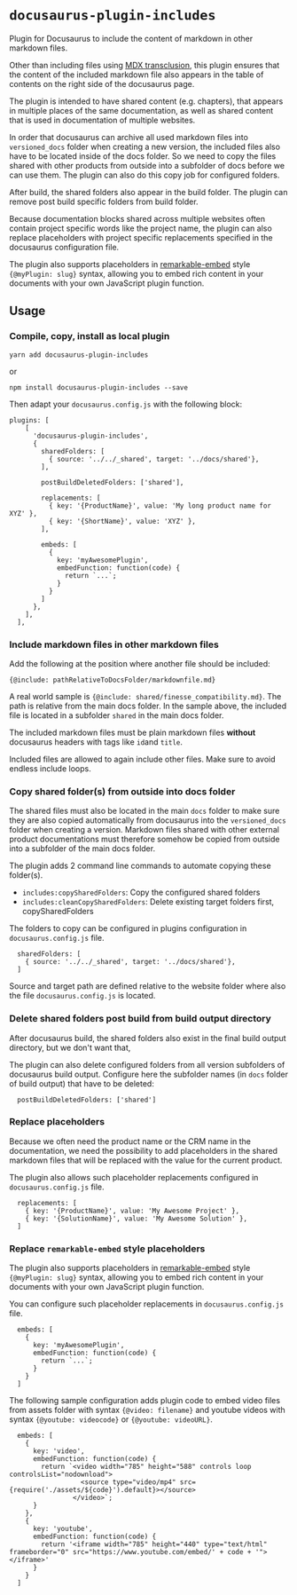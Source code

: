 # `docusaurus-plugin-includes`

Plugin for Docusaurus to include the content of markdown in other markdown files.

Other than including files using [MDX transclusion](https://mdxjs.com/getting-started#documents), this plugin ensures that the content of the included markdown file also appears in the table of contents on the right side of the docusaurus page.

The plugin is intended to have shared content (e.g. chapters), that appears in multiple places of the same documentation, as well as shared content that is used in documentation of multiple websites.

In order that docusaurus can archive all used markdown files into `versioned_docs` folder when creating a new version, the included files also have to be located inside of the docs folder. So we need to copy the files shared with other products from outside into a subfolder of docs before we can use them. The plugin can also do this copy job for configured folders.

After build, the shared folders also appear in the build folder. The plugin can remove post build specific folders from build folder.

Because documentation blocks shared across multiple websites often contain project specific words like the project name, the plugin can also replace placeholders with project specific replacements specified in the docusaurus configuration file.

The plugin also supports placeholders in [remarkable-embed](https://www.npmjs.com/package/remarkable-embed) style `{@myPlugin: slug}` syntax, allowing you to embed rich content in your documents with your own JavaScript plugin function.

## Usage

### Compile, copy, install as local plugin

```
yarn add docusaurus-plugin-includes
```
or
```
npm install docusaurus-plugin-includes --save
```

Then adapt your `docusaurus.config.js` with the following block:

```
plugins: [
    [
      'docusaurus-plugin-includes',
      {
        sharedFolders: [
          { source: '../../_shared', target: '../docs/shared'},
        ],

        postBuildDeletedFolders: ['shared'],

        replacements: [
          { key: '{ProductName}', value: 'My long product name for XYZ' },
          { key: '{ShortName}', value: 'XYZ' },
        ],

        embeds: [
          {
            key: 'myAwesomePlugin',
            embedFunction: function(code) { 
              return `...`;
            }
          }
        ]
      },
    ],
  ],
```

### Include markdown files in other markdown files

Add the following at the position where another file should be included:

```
{@include: pathRelativeToDocsFolder/markdownfile.md}
```

A real world sample is `{@include: shared/finesse_compatibility.md}`.
The path is relative from the main docs folder. In the sample above, the included file is located in a subfolder `shared` in the main docs folder.

The included markdown files must be plain markdown files **without** docusaurus headers with tags like `id`and `title`. 

Included files are allowed to again include other files. Make sure to avoid endless include loops.

### Copy shared folder(s) from outside into docs folder

The shared files must also be located in the main `docs` folder to make sure they are also copied automatically from docusaurus into the `versioned_docs` folder when creating a version. Markdown files shared with other external product documentations must therefore somehow be copied from outside into a subfolder of the main docs folder.

The plugin adds 2 command line commands to automate copying these folder(s).
- `includes:copySharedFolders`: Copy the configured shared folders
- `includes:cleanCopySharedFolders`: Delete existing target folders first, copySharedFolders

The folders to copy can be configured in plugins configuration in `docusaurus.config.js` file.

```
  sharedFolders: [
    { source: '../../_shared', target: '../docs/shared'},
  ]
```

Source and target path are defined relative to the website folder where also the file `docusaurus.config.js` is located.

### Delete shared folders post build from build output directory

After docusaurus build, the shared folders also exist in the final build output directory, but we don't want that,

The plugin can also delete configured folders from all version subfolders of docusaurus build output.
Configure here the subfolder names (in `docs` folder of build output) that have to be deleted:

```
  postBuildDeletedFolders: ['shared']
```

### Replace placeholders

Because we often need the product name or the CRM name in the documentation, we need the possibility to add placeholders in the shared markdown files that will be replaced with the value for the current product.

The plugin also allows such placeholder replacements configured in `docusaurus.config.js` file.

```
  replacements: [
    { key: '{ProductName}', value: 'My Awesome Project' },
    { key: '{SolutionName}', value: 'My Awesome Solution' },
  ]
```

### Replace `remarkable-embed` style placeholders

The plugin also supports placeholders in [remarkable-embed](https://www.npmjs.com/package/remarkable-embed) style `{@myPlugin: slug}` syntax, allowing you to embed rich content in your documents with your own JavaScript plugin function.

You can configure such placeholder replacements in `docusaurus.config.js` file.

```
  embeds: [
    {
      key: 'myAwesomePlugin',
      embedFunction: function(code) { 
        return `...`;
      }
    }
  ]
```

The following sample configuration adds plugin code to embed video files from assets folder with syntax `{@video: filename}` and youtube videos with syntax `{@youtube: videocode}` or `{@youtube: videoURL}`.

```
  embeds: [
    {
      key: 'video',
      embedFunction: function(code) {
        return `<video width="785" height="588" controls loop controlsList="nodownload">
                  <source type="video/mp4" src={require('./assets/${code}').default}></source>
                </video>`;
      }
    },
    {
      key: 'youtube',
      embedFunction: function(code) {
        return '<iframe width="785" height="440" type="text/html" frameborder="0" src="https://www.youtube.com/embed/' + code + '"></iframe>'
      }
    }
  ]
```

